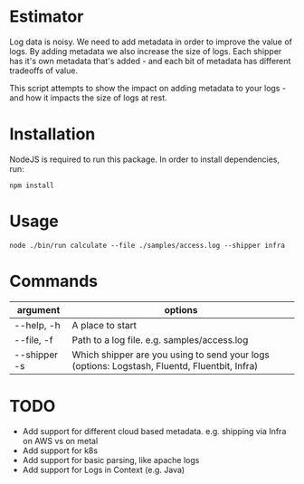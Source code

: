 Estimator
=========
Log data is noisy. We need to add metadata in order to improve the value of logs. By adding metadata we also increase the size of logs. Each shipper has it's own metadata that's added - and each bit of metadata has different tradeoffs of value.

This script attempts to show the impact on adding metadata to your logs - and how it impacts the size of logs at rest.



# Installation
NodeJS is required to run this package. In order to install dependencies, run:
```
npm install
```

# Usage
<!-- usage -->
```
node ./bin/run calculate --file ./samples/access.log --shipper infra
```

# Commands
<!-- commands -->

argument | options
---------|-------------
--help, -h | A place to start
--file, -f | Path to a log file. e.g. samples/access.log
--shipper -s | Which shipper are you using to send your logs (options: Logstash, Fluentd, Fluentbit, Infra)

# TODO
* Add support for different cloud based metadata. e.g. shipping via Infra on AWS vs on metal
* Add support for k8s
* Add support for basic parsing, like apache logs
* Add support for Logs in Context (e.g. Java)
